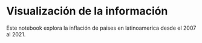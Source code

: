 # Visualización de la información

Este notebook explora la inflación de paises en latinoamerica desde el 2007 al 2021. 
